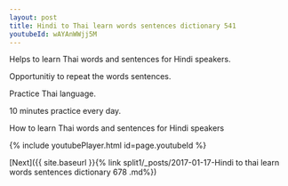 ```yaml
---
layout: post
title: Hindi to Thai learn words sentences dictionary 541 
youtubeId: wAYAnWWjj5M
---
```

 
 
Helps to learn Thai words and sentences for Hindi speakers.

Opportunitiy to repeat the words sentences. 

Practice Thai language. 
 
10 minutes practice every day. 
 
How to learn Thai words and sentences for Hindi speakers 
 
{% include youtubePlayer.html id=page.youtubeId %}
 
 
[Next]({{ site.baseurl }}{% link  split1/_posts/2017-01-17-Hindi to thai learn words sentences dictionary 678 .md%})
 
